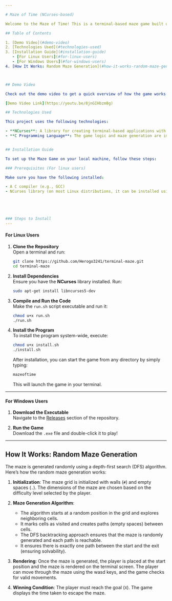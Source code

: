 ```yaml
---

# Maze of Time (NCurses-based)

Welcome to the Maze of Time! This is a terminal-based maze game built using the NCurses library, where players must navigate through a randomly generated maze and escape on reaching the goal(`X`). The game provides difficulty levels and a visually rich experience with the use of colors and maze rendering. It also includes a menu system with options for difficulty selection and a game over screen.

## Table of Contents

1. [Demo Video](#demo-video)  
2. [Technologies Used](#technologies-used)  
3. [Installation Guide](#installation-guide)  
   - [For Linux Users](#for-linux-users)  
   - [For Windows Users](#for-windows-users)  
4. [How It Works: Random Maze Generation](#how-it-works-random-maze-generation)  



## Demo Video

Check out the demo video to get a quick overview of how the game works:

[Demo Video Link](https://youtu.be/8jnGIHbzm8g)

## Technologies Used

This project uses the following technologies:

- **NCurses**: A library for creating terminal-based applications with user interfaces.
- **C Programming Language**: The game logic and maze generation are implemented using C.


## Installation Guide

To set up the Maze Game on your local machine, follow these steps:

### Prerequisites (For linux users)

Make sure you have the following installed:

- A C compiler (e.g., GCC)
- NCurses library (on most Linux distributions, it can be installed using `sudo apt-get install libncurses5-dev` or similar package manager commands)





### Steps to Install
---
```

#### For Linux Users

1. **Clone the Repository**  
   Open a terminal and run:
   ```bash
   git clone https://github.com/Herogo3241/terminal-maze.git
   cd terminal-maze
   ```

2. **Install Dependencies**  
   Ensure you have the **NCurses** library installed. Run:
   ```bash
   sudo apt-get install libncurses5-dev
   ```

3. **Compile and Run the Code**  
   Make the `run.sh` script executable and run it:
   ```bash
   chmod u+x run.sh
   ./run.sh
   ```

4. **Install the Program**  
   To install the program system-wide, execute:
   ```bash
   chmod u+x install.sh
   ./install.sh
   ```
   After installation, you can start the game from any directory by simply typing:
   ```bash
   mazeoftime
   ```
   This will launch the game in your terminal.

---

#### For Windows Users

1. **Download the Executable**  
   Navigate to the [Releases](https://github.com/Herogo3241/terminal-maze/releases) section of the repository.

2. **Run the Game**  
   Download the `.exe` file and double-click it to play!

---



## How It Works: Random Maze Generation

The maze is generated randomly using a depth-first search (DFS) algorithm. Here’s how the random maze generation works:

1. **Initialization**: The maze grid is initialized with walls (`#`) and empty spaces (`.`). The dimensions of the maze are chosen based on the difficulty level selected by the player.
   
2. **Maze Generation Algorithm**:
   - The algorithm starts at a random position in the grid and explores neighboring cells.
   - It marks cells as visited and creates paths (empty spaces) between cells.
   - The DFS backtracking approach ensures that the maze is randomly generated and each path is reachable.
   - It ensures there is exactly one path between the start and the exit (ensuring solvability).

3. **Rendering**: Once the maze is generated, the player is placed at the start position and the maze is rendered on the terminal screen. The player can move through the maze using the wasd keys, and the game checks for valid movements.

4. **Winning Condition**: The player must reach the goal (`X`). The game displays the time taken to escape the maze.

